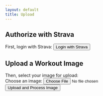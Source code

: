 ```yaml
---
layout: default
title: Upload
---
```


<h2>Authorize with Strava</h2>

<!-- Strava authorization button -->
First, login with Strava:
<button onclick="loginWithStrava()">Login with Strava</button>


<h2>Upload a Workout Image</h2>
<!-- Form to select an image file for upload -->
Then, select your image for upload:
<form id="uploadForm">
  <label for="imageInput">Choose an image:</label>
  <input type="file" id="imageInput" name="image" required>
  <button type="button" onclick="uploadImage()">Upload and Process Image</button>
</form>

<!-- Result display area -->
<div id="result"></div>

<script>
  async function loginWithStrava() {
    // Fetch the client ID from the Netlify function
    const response = await fetch('/.netlify/functions/get-client-id');
    const data = await response.json();
    const clientId = data.clientId;
    const redirectUri = "https://warm-mandazi-6b7218.netlify.app/.netlify/functions/strava-auth";

    // Construct the Strava URL
    const stravaUrl = `https://www.strava.com/oauth/authorize?client_id=${clientId}&response_type=code&redirect_uri=${redirectUri}&scope=activity:write,read_all`;

    // Redirect to Strava authorization
    window.location.href = stravaUrl;
  }
  // Function to initiate Strava authorization
  async function authorizeWithStrava() {
    const clientId = await fetchClientId();
    if (!clientId) {
      document.getElementById('result').innerText = "Strava Client ID is missing.";
      return;
    }

    const redirectUri = encodeURIComponent("https://warm-mandazi-6b7218.netlify.app/.netlify/functions/strava-auth");
    const scope = "activity:write,read_all";

    // Generate Strava authorization URL with the fetched client ID
    const authUrl = `https://www.strava.com/oauth/authorize?client_id=${clientId}&response_type=code&redirect_uri=${redirectUri}&scope=${scope}`;
    window.location.href = authUrl;
  }

  // Check URL for access token and store it in localStorage
  window.onload = function() {
    const urlParams = new URLSearchParams(window.location.search);
    const accessToken = urlParams.get('access_token');
    if (accessToken) {
      localStorage.setItem('strava_access_token', accessToken);
      window.history.replaceState({}, document.title, "/upload"); // Clean the URL
    }
  };

  async function uploadImage() {
    const imageInput = document.getElementById('imageInput').files[0];
    if (!imageInput) {
      document.getElementById('result').innerText = "Please select an image to upload.";
      return;
    }

    // Check for access token in localStorage
    const accessToken = localStorage.getItem('strava_access_token');
    if (!accessToken) {
      document.getElementById('result').innerText = "Please log in with Strava first.";
      return;
    }

    try {
      // Step 1: Retrieve imgbb API key from Netlify function
      const keyResponse = await fetch('/.netlify/functions/get-imgbb-key');
      const keyData = await keyResponse.json();
      const apiKey = keyData.apiKey;

      // Step 2: Prepare image data for upload to imgbb
      const formData = new FormData();
      formData.append("key", apiKey);
      formData.append("image", imageInput);

      // Step 3: Upload the image to imgbb
      const imgbbResponse = await fetch("https://api.imgbb.com/1/upload", {
        method: "POST",
        body: formData,
      });
      const imgbbData = await imgbbResponse.json();

      if (imgbbData.success) {
        const uploadedImageUrl = imgbbData.data.url;
        document.getElementById('result').innerText = `Image uploaded successfully! URL: ${uploadedImageUrl}`;

        // Step 4: Send image URL and access token to backend for processing
        await processImage(uploadedImageUrl, accessToken);
      } else {
        document.getElementById('result').innerText = "Error uploading image to imgbb.";
      }
    } catch (error) {
      console.error("Error uploading image:", error);
      document.getElementById('result').innerText = "Error occurred during upload.";
    }
  }

  async function processImage(imageUrl, accessToken) {
    try {
      const response = await fetch('/.netlify/functions/process-image', {
        method: 'POST',
        headers: { 'Content-Type': 'application/json' },
        body: JSON.stringify({ imageUrl, accessToken })
      });

      const result = await response.json();
      document.getElementById('result').innerText += `\nProcessing result: ${JSON.stringify(result)}`;
    } catch (error) {
      console.error("Error processing image:", error);
      document.getElementById('result').innerText += "\nError occurred during image processing.";
    }
  }
</script>


